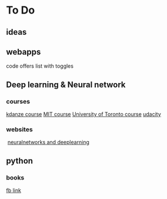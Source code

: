 # To Do
## ideas
## webapps
 code offers list with toggles

## Deep learning & Neural network
### courses
 [kdanze course](https://www.kadenze.com/courses/creative-applications-of-deep-learning-with-tensorflow/info)
 [MIT course](http://introtodeeplearning.com/)
 [University of Toronto course](https://www.coursera.org/learn/neural-networks)
 [udacity](https://classroom.udacity.com/courses/ud730)

### websites
 [neuralnetworks and deeplearning](http://neuralnetworksanddeeplearning.com)


## python 
### books
 [fb link ](https://reactdom.com/blog/python-books)
